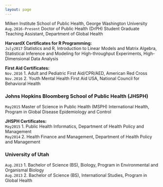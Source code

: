 ```yaml
---
layout: page  
---
```

Milken Institute School of Public Health, George Washington University  
`Aug.2016-Present` Doctor of Public Health (DrPH) Student Graduate Teaching Assistant, Department of Global Health

__HarvardX Certificates for R Programming:__  
`July2017` Statistics and R, Introduction to Linear Models and Matrix Algebra, Statistical Inference and Modeling for High-throughput Experiments, High-Dimensional Data Analysis

__First Aid Certificates:__  
`Nov.2016` 1. Adult and Pediatric First Aid/CPR/AED, American Red Cross  
`Nov.2016` 2. Youth Mental Health First Aid USA, National Council for Behavioral Health

### Johns Hopkins Bloomberg School of Public Health (JHSPH)  
`May2015` Master of Science in Public Health (MSPH)
International Health, Program in Global Disease Epidemiology and Control

__JHSPH Certificates:__  
`May2015` 1. Public Health Informatics, Department of Health Policy and Management   
`May2014` 2. Health Finance and Management, Department of Health Policy and Management  

### University of Utah  
`Aug.2013` 1. Bachelor of Science (BS), Biology, Program in Environmental and Organismal Biology  
`Aug.2013` 2. Bachelor of Science (BS), International Studies, Program in Global Health
